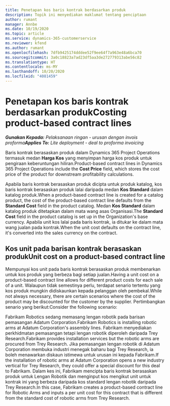 ```yaml
---
title: Penetapan kos baris kontrak berdasarkan produk
description: Topik ini menyediakan maklumat tentang penciptaan
author: rumant
manager: Annbe
ms.date: 10/19/2020
ms.topic: article
ms.service: dynamics-365-customerservice
ms.reviewer: kfend
ms.author: rumant
ms.openlocfilehash: 7dfb9425174dddee52f9ee64f7a963e48a6bca70
ms.sourcegitcommit: 3a0c18823a7ad23df5aa3de272779313abe56c82
ms.translationtype: HT
ms.contentlocale: ms-MY
ms.lasthandoff: 10/20/2020
ms.locfileid: "4081459"
---
```

# <a name="costing-product-based-contract-lines"></a><span data-ttu-id="63119-103">Penetapan kos baris kontrak berdasarkan produk</span><span class="sxs-lookup"><span data-stu-id="63119-103">Costing product-based contract lines</span></span>

<span data-ttu-id="63119-104">_**Gunakan Kepada:** Pelaksanaan ringan - urusan dengan invois proforma_</span><span class="sxs-lookup"><span data-stu-id="63119-104">_**Applies To:** Lite deployment - deal to proforma invoicing_</span></span>


<span data-ttu-id="63119-105">Baris kontrak berasaskan produk dalam Dynamics 365 Project Operations termasuk medan **Harga Kos** yang menyimpan harga kos produk untuk pengiraan keberuntungan hiliran.</span><span class="sxs-lookup"><span data-stu-id="63119-105">Product-based contract lines in Dynamics 365 Project Operations include the **Cost Price** field, which stores the cost price of the product for downstream profitability calculations.</span></span>

<span data-ttu-id="63119-106">Apabila baris kontrak berasaskan produk dicipta untuk produk katalog, kos baris kontrak berasaskan produk lalai daripada medan **Kos Standard** dalam katalog produk.</span><span class="sxs-lookup"><span data-stu-id="63119-106">When a product-based contract line is created for a catalog product, the cost of the product-based contract line defaults from the **Standard Cost** field in the product catalog.</span></span> <span data-ttu-id="63119-107">Medan **Kos Standard** dalam katalog produk ditetapkan dalam mata wang asas Organisasi.</span><span class="sxs-lookup"><span data-stu-id="63119-107">The **Standard Cost** field in the product catalog is set up in the Organization's base currency.</span></span> <span data-ttu-id="63119-108">Apabila unit kos lalai pada baris kontrak, ia ditukar ke dalam mata wang jualan pada kontrak.</span><span class="sxs-lookup"><span data-stu-id="63119-108">When the unit cost defaults on the contract line, it's converted into the sales currency on the contract.</span></span>

## <a name="unit-cost-on-a-product-based-contract-line"></a><span data-ttu-id="63119-109">Kos unit pada barisan kontrak berasaskan produk</span><span class="sxs-lookup"><span data-stu-id="63119-109">Unit cost on a product-based contract line</span></span>

<span data-ttu-id="63119-110">Mempunyai kos unit pada baris kontrak berasaskan produk membenarkan untuk kos produk yang berbeza bagi setiap jualan.</span><span class="sxs-lookup"><span data-stu-id="63119-110">Having a unit cost on a product-based contract line allows for different product costs for each sale of a unit.</span></span> <span data-ttu-id="63119-111">Walaupun tidak semestinya perlu, terdapat senario tertentu yang kos produk mungkin didiskaunkan kepada pelanggan oleh pembekal.</span><span class="sxs-lookup"><span data-stu-id="63119-111">While not always necessary, there are certain scenarios where the cost of the product may be discounted for the customer by the supplier.</span></span> <span data-ttu-id="63119-112">Pertimbangkan senario yang berikut:</span><span class="sxs-lookup"><span data-stu-id="63119-112">Consider the following scenario:</span></span>

<span data-ttu-id="63119-113">Fabrikam Robotics sedang memasang lengan robotik pada barisan pemasangan Adatum Corporation.</span><span class="sxs-lookup"><span data-stu-id="63119-113">Fabrikam Robotics is installing robotic arms at Adatum Corporation's assembly lines.</span></span> <span data-ttu-id="63119-114">Fabrikam menyediakan perkhidmatan pemasangan tetapi lengan robotik diperoleh daripada Trey Research.</span><span class="sxs-lookup"><span data-stu-id="63119-114">Fabrikam provides installation services but the robotic arms are procured from Trey Research.</span></span> <span data-ttu-id="63119-115">Jika pemasangan lengan robotik di Adatum Corporation membuka industri menegak baharu bagi Trey Research, ia boleh menawarkan diskaun istimewa untuk urusan ini kepada Fabrikam.</span><span class="sxs-lookup"><span data-stu-id="63119-115">If the installation of robotic arms at Adatum Corporation opens a new industry vertical for Trey Research, they could offer a special discount for this deal to Fabrikam.</span></span> <span data-ttu-id="63119-116">Dalam kes ini, Fabrikam mencipta baris kontrak berasaskan produk untuk Lengan Robotik dan menginput kos mengikut unit untuk kontrak ini yang berbeza daripada kos standard lengan robotik daripada Trey Research.</span><span class="sxs-lookup"><span data-stu-id="63119-116">In this case, Fabrikam creates a product-based contract line for Robotic Arms and inputs a per unit cost for this contract that is different from the standard cost of robotic arms from Trey Research.</span></span>
